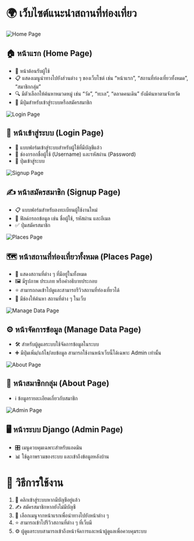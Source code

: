 # 🌍 เว็บไซต์แนะนำสถานที่ท่องเที่ยว

![Home Page](https://github.com/user-attachments/assets/2e4165cc-8d55-4f9d-b906-9ddadbf014fd)
## 🏠 หน้าแรก (Home Page)
- 🎉 หน้าต้อนรับผู้ใช้
- 📋 แสดงเมนูนำทางไปยังส่วนต่าง ๆ ของเว็บไซต์ เช่น “หน้าแรก”, “สถานที่ท่องเที่ยวทั้งหมด”, “สมาชิกกลุ่ม”
- 🔍 มีตัวเลือกให้ค้นหาหมวดหมู่ เช่น “วัด”, “ทะเล”, “ตลาดคนเดิน” ยังมีค้นหาตามจังหวัด
- 🔑 มีปุ่มสำหรับเข้าสู่ระบบหรือสมัครสมาชิก

![Login Page](https://github.com/user-attachments/assets/bcf0d511-c94c-42b5-a3a7-e00a83b11314)
## 🔐 หน้าเข้าสู่ระบบ (Login Page)
- 📝 แบบฟอร์มเข้าสู่ระบบสำหรับผู้ใช้ที่มีบัญชีแล้ว
- 👤 ช่องกรอกชื่อผู้ใช้ (Username) และรหัสผ่าน (Password)
- 🚪 ปุ่มเข้าสู่ระบบ

![Signup Page](https://github.com/user-attachments/assets/cd445097-a17c-4543-b65d-d40b0797b0ac)
## ✍️ หน้าสมัครสมาชิก (Signup Page)
- 📋 แบบฟอร์มสำหรับลงทะเบียนผู้ใช้งานใหม่
- 📧 ฟิลด์กรอกข้อมูล เช่น ชื่อผู้ใช้, รหัสผ่าน และอีเมล
- ✅ ปุ่มสมัครสมาชิก

![Places Page](https://github.com/user-attachments/assets/5758e008-fe32-4c52-b0ae-6f98ae22262e)
## 🗺️ หน้าสถานที่ท่องเที่ยวทั้งหมด (Places Page)
- 📍 แสดงสถานที่ต่าง ๆ ที่มีอยู่ในทั้งหมด
- 🖼️ มีรูปภาพ ประเภท หรือคำอธิบายประกอบ
- ⭐ สามารถกดเข้าไปดูและสามารถรีวิวสถานที่ท่องเที่ยวได้
- 🔎 มีช่องให้ค้นหา สถานที่ต่าง ๆ ในเว็บ

![Manage Data Page](https://github.com/user-attachments/assets/13aa801e-244f-4085-b230-999b92fd0153)
## ⚙️ หน้าจัดการข้อมูล (Manage Data Page)
- 🛠️ สำหรับผู้ดูแลระบบใช้จัดการข้อมูลในระบบ
- ➕ มีปุ่มเพิ่ม/แก้ไข/ลบข้อมูล สามารถใช้งานหน้าเว็บนี้ได้เฉพาะ Admin เท่านั้น

![About Page](https://github.com/user-attachments/assets/4be5e6ea-0581-48cd-83ae-4295941c8f48)
## 👥 หน้าสมาชิกกลุ่ม (About Page)
- ℹ️ ข้อมูลรายละเอียดเกี่ยวกับสมาชิก

![Admin Page](https://github.com/user-attachments/assets/9c820195-f6ac-40f0-9133-114c9f40421b)
## 🖥️ หน้าระบบ Django (Admin Page)
- 🎛️ เมนูควบคุมเฉพาะสำหรับแอดมิน
- 📊 ใช้ดูภาพรวมของระบบ และเข้าถึงข้อมูลหลังบ้าน

# 📖 วิธีการใช้งาน
1. 🔑 คลิกเข้าสู่ระบบหากมีบัญชีอยู่แล้ว
2. ✍️ สมัครสมาชิกหากยังไม่มีบัญชี
3. 🧭 เลือกเมนูจากหน้าแรกเพื่อนำทางไปยังหน้าต่าง ๆ
4. ⭐ สามารถเข้าไปรีวิวสถานที่ต่าง ๆ ที่เว็บมี
5. ⚙️ ผู้ดูแลระบบสามารถเข้าถึงหน้าจัดการและหน้าผู้ดูแลเพื่อควบคุมระบบ
